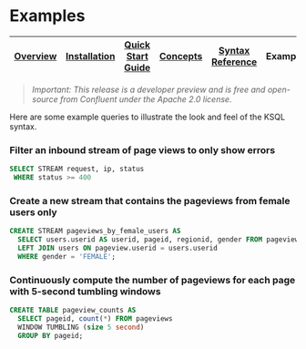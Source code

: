 # Examples

| [Overview](/docs/) | [Installation](/docs/installation.md) | [Quick Start Guide](/docs/quickstart/) | [Concepts](/docs/concepts.md) | [Syntax Reference](/docs/syntax-reference.md) | Examples | [FAQ](/docs/faq.md)  |
|----------|--------------|-------------|------------------|------------------|------------------|------------------|

> *Important: This release is a *developer preview* and is free and open-source from Confluent under the Apache 2.0 license.*

Here are some example queries to illustrate the look and feel of the KSQL syntax.

### Filter an inbound stream of page views to only show errors

```sql
SELECT STREAM request, ip, status 
 WHERE status >= 400
```

### Create a new stream that contains the pageviews from female users only

```sql
CREATE STREAM pageviews_by_female_users AS
  SELECT users.userid AS userid, pageid, regionid, gender FROM pageviews
  LEFT JOIN users ON pageview.userid = users.userid
  WHERE gender = 'FEMALE';
```

### Continuously compute the number of pageviews for each page with 5-second tumbling windows

```sql
CREATE TABLE pageview_counts AS
  SELECT pageid, count(*) FROM pageviews
  WINDOW TUMBLING (size 5 second)
  GROUP BY pageid;
```	

